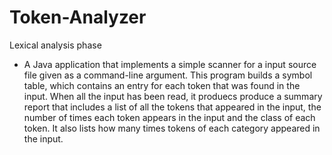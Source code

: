 # Token-Analyzer

Lexical analysis phase

* A Java application that implements a simple scanner for a input source file given as a command-line argument. This program builds a symbol table, which contains an entry for each token that was found in the input. When all the input has been read, it produecs produce a summary report that includes a list of all the tokens that appeared in the input, the number of times each token appears in the input and the class of each token. It also lists how many times tokens of each category appeared in the input.